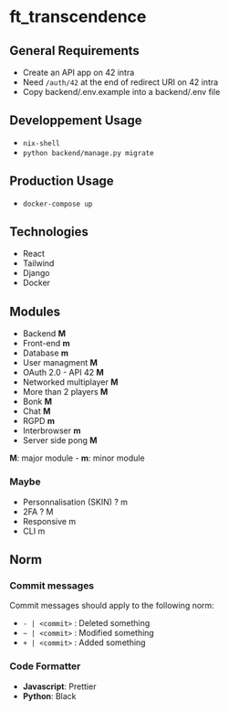 # ft_transcendence

## General Requirements
- Create an API app on 42 intra
- Need ```/auth/42``` at the end of redirect URI on 42 intra
- Copy backend/.env.example into a backend/.env file

## Developpement Usage
- ```nix-shell```
- ```python backend/manage.py migrate```

 ## Production Usage
 - ```docker-compose up```

## Technologies
- React
- Tailwind
- Django
- Docker

## Modules
- Backend **M**
- Front-end **m**
- Database **m**
- User managment **M**
- OAuth 2.0 - API 42 **M**
- Networked multiplayer **M**
- More than 2 players **M**
- Bonk **M**
- Chat **M**
- RGPD **m**
- Interbrowser **m**
- Server side pong **M**

**M**: major module - **m**: minor module

### Maybe
- Personnalisation (SKIN) ? m
- 2FA ? M
- Responsive m
- CLI m

## Norm
### Commit messages
Commit messages should apply to the following norm:
- ```- | <commit>``` : Deleted something
- ```~ | <commit>``` : Modified something
- ```+ | <commit>``` : Added something

### Code Formatter
- **Javascript**: Prettier
- **Python**: Black
